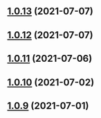 ## [1.0.13](https://github.com/Telesero/freeswitch/compare/mod_fifo_extended-1.0.12...mod_fifo_extended-1.0.13) (2021-07-07)



## [1.0.12](https://github.com/Telesero/freeswitch/compare/mod_fifo_extended-1.0.11...mod_fifo_extended-1.0.12) (2021-07-07)



## [1.0.11](https://github.com/Telesero/freeswitch/compare/mod_fifo_extended-1.0.10...mod_fifo_extended-1.0.11) (2021-07-06)



## [1.0.10](https://github.com/Telesero/freeswitch/compare/mod_fifo_extended-1.0.9...mod_fifo_extended-1.0.10) (2021-07-02)



## [1.0.9](https://github.com/Telesero/freeswitch/compare/mod_fifo_extended-1.0.8...mod_fifo_extended-1.0.9) (2021-07-01)



